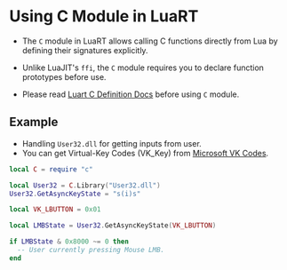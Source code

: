 # Using C Module in LuaRT
- The `C` module in LuaRT allows calling C functions directly from Lua by defining their signatures explicitly. 
- Unlike LuaJIT's `ffi`, the `C` module requires you to declare function prototypes before use.

- Please read [Luart C Definition Docs](https://luart.org/doc/C/Library-function-def.html) before using `C` module.

## Example
- Handling `User32.dll` for getting inputs from user.
- You can get Virtual-Key Codes (VK_Key) from [Microsoft VK Codes](https://learn.microsoft.com/en-us/windows/win32/inputdev/virtual-key-codes). 

```lua
local C = require "c"

local User32 = C.Library("User32.dll")
User32.GetAsyncKeyState = "s(i)s"

local VK_LBUTTON = 0x01

local LMBState = User32.GetAsyncKeyState(VK_LBUTTON)

if LMBState & 0x8000 ~= 0 then
  -- User currently pressing Mouse LMB.
end

```
